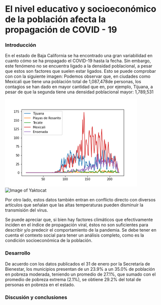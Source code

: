 # El nivel educativo y socioeconómico de la población afecta la propagación de COVID - 19

### Introducción
En el estado de Baja California se ha encontrado una gran variabilidad en cuanto cómo se ha propagado el COVID-19 hasta la fecha. Sin embargo, este fenómeno no se encuentra ligado a la densidad poblacional, a pesar que estos son factores que suelen estar ligados. 
Esto se puede comprobar con con la siguiente imagen:
Podemos observar que, en ciudades como Mexicali que tiene una población total de  1,087,478de personas, los contagios se han dado en mayor cantidad que en, por ejemplo, Tijuana, a pesar de que la segunda tiene una densidad poblacional mayor: 1,789,531

![Image de grafica](https://github.com/ItchelTG/Paginaweb/blob/master/image.png?raw=true) ![Image of Yaktocat](https://octodex.github.com/images/yaktocat.png)

Por otro lado, estos datos también entran en conflicto directo con diversos artículos que señalan que las altas temperaturas pueden disminuir la transmisión del virus.

Se puede apreciar que, si bien hay factores climáticos que efectivamente inciden en el índice de propagación viral, éstos no son suficientes para describir y/o predecir el comportamiento de la pandemia. Se debe tener en cuenta el contexto social para tener un análisis completo, como es la condición socioeconómica de la población. 

### Desarrollo 
De acuerdo con los datos publicados el 31 de enero por la Secretaría de Bienestar, los municipios presentan de un 23.9% a un 35.0% de población en pobreza moderada, teniendo un promedio de  27.1%, que sumado con el promedio de pobreza extrema (2.1%), se obtiene 29.2% del total de personas en pobreza en el estado.

### Discusión y conclusiones
